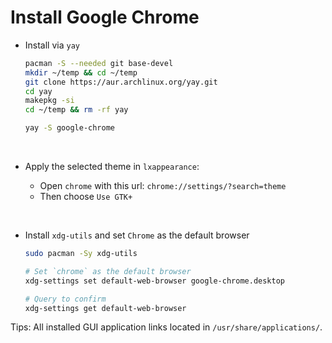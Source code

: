 # Install Google Chrome

- Install via `yay`
    ```bash
    pacman -S --needed git base-devel
    mkdir ~/temp && cd ~/temp
    git clone https://aur.archlinux.org/yay.git
    cd yay
    makepkg -si
    cd ~/temp && rm -rf yay

    yay -S google-chrome
    ```

</br>

- Apply the selected theme in `lxappearance`:

    - Open `chrome` with this url: `chrome://settings/?search=theme`
    - Then choose `Use GTK+`

</br>

- Install `xdg-utils` and set `Chrome` as the default browser

    ```bash
    sudo pacman -Sy xdg-utils

    # Set `chrome` as the default browser
    xdg-settings set default-web-browser google-chrome.desktop

    # Query to confirm
    xdg-settings get default-web-browser
    ```

Tips: All installed GUI application links located in `/usr/share/applications/`.
